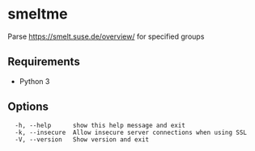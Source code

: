 # smeltme

Parse https://smelt.suse.de/overview/ for specified groups

## Requirements

- Python 3

## Options

```
  -h, --help      show this help message and exit
  -k, --insecure  Allow insecure server connections when using SSL
  -V, --version   Show version and exit
```

